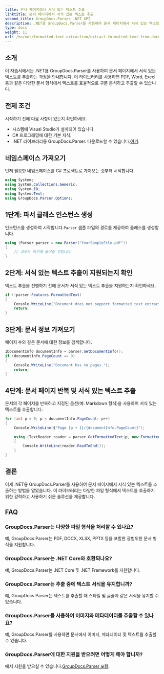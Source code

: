```yaml
---
title: 문서 페이지에서 서식 있는 텍스트 추출
linktitle: 문서 페이지에서 서식 있는 텍스트 추출
second_title: GroupDocs.Parser .NET API
description: .NET용 GroupDocs.Parser를 사용하여 문서 페이지에서 서식 있는 텍스트를 추출합니다. 효율적이고 안정적인 텍스트 추출 솔루션.
type: docs
weight: 11
url: /ko/net/formatted-text-extraction/extract-formatted-text-from-document-page/
---
```

## 소개
이 자습서에서는 .NET용 GroupDocs.Parser를 사용하여 문서 페이지에서 서식 있는 텍스트를 추출하는 과정을 안내합니다. 이 라이브러리를 사용하면 PDF, Word, Excel 등과 같은 다양한 문서 형식에서 텍스트를 효율적으로 구문 분석하고 추출할 수 있습니다.
## 전제 조건
시작하기 전에 다음 사항이 있는지 확인하세요.
- 시스템에 Visual Studio가 설치되어 있습니다.
- C# 프로그래밍에 대한 기본 지식.
-  .NET 라이브러리용 GroupDocs.Parser. 다운로드할 수 있습니다.[여기](https://releases.groupdocs.com/parser/net/).

## 네임스페이스 가져오기
먼저 필요한 네임스페이스를 C# 프로젝트로 가져오는 것부터 시작합니다.
```csharp
using System;
using System.Collections.Generic;
using System.IO;
using System.Text;
using GroupDocs.Parser.Options;
```
## 1단계: 파서 클래스 인스턴스 생성
 인스턴스를 생성하여 시작합니다.`Parser` 샘플 파일의 경로를 제공하여 클래스를 생성합니다.
```csharp
using (Parser parser = new Parser("YourSampleFile.pdf"))
{
    // 코드는 여기에 들어갈 것입니다
}
```
## 2단계: 서식 있는 텍스트 추출이 지원되는지 확인
텍스트 추출을 진행하기 전에 문서가 서식 있는 텍스트 추출을 지원하는지 확인하세요.
```csharp
if (!parser.Features.FormattedText)
{
    Console.WriteLine("Document does not support formatted text extraction.");
    return;
}
```
## 3단계: 문서 정보 가져오기
페이지 수와 같은 문서에 대한 정보를 검색합니다.
```csharp
IDocumentInfo documentInfo = parser.GetDocumentInfo();
if (documentInfo.PageCount == 0)
{
    Console.WriteLine("Document has no pages.");
    return;
}
```
## 4단계: 문서 페이지 반복 및 서식 있는 텍스트 추출
문서의 각 페이지를 반복하고 지정된 옵션(예: Markdown 형식)을 사용하여 서식 있는 텍스트를 추출합니다.
```csharp
for (int p = 0; p < documentInfo.PageCount; p++)
{
    Console.WriteLine($"Page {p + 1}/{documentInfo.PageCount}");
    
    using (TextReader reader = parser.GetFormattedText(p, new FormattedTextOptions(FormattedTextMode.Markdown)))
    {
        Console.WriteLine(reader.ReadToEnd());
    }
}
```

## 결론
이제 .NET용 GroupDocs.Parser를 사용하여 문서 페이지에서 서식 있는 텍스트를 추출하는 방법을 알았습니다. 이 라이브러리는 다양한 파일 형식에서 텍스트를 추출하기 위한 강력하고 사용하기 쉬운 솔루션을 제공합니다.

## FAQ
### GroupDocs.Parser는 다양한 파일 형식을 처리할 수 있나요?
예, GroupDocs.Parser는 PDF, DOCX, XLSX, PPTX 등을 포함한 광범위한 문서 형식을 지원합니다.
### GroupDocs.Parser는 .NET Core와 호환되나요?
예, GroupDocs.Parser는 .NET Core 및 .NET Framework를 지원합니다.
### GroupDocs.Parser는 추출 중에 텍스트 서식을 유지합니까?
예, GroupDocs.Parser는 텍스트를 추출할 때 스타일 및 글꼴과 같은 서식을 유지할 수 있습니다.
### GroupDocs.Parser를 사용하여 이미지와 메타데이터를 추출할 수 있나요?
예, GroupDocs.Parser를 사용하면 문서에서 이미지, 메타데이터 및 텍스트를 추출할 수 있습니다.
### GroupDocs.Parser에 대한 지원을 받으려면 어떻게 해야 합니까?
 에서 지원을 받으실 수 있습니다.[GroupDocs.Parser 포럼](https://forum.groupdocs.com/c/parser/17).